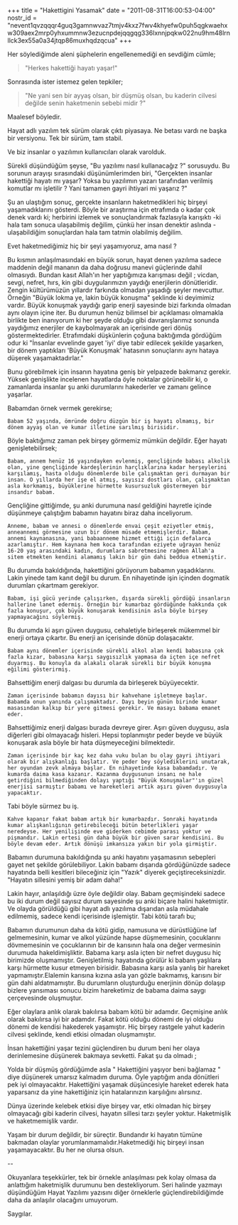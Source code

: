 +++
title = "Hakettigini Yasamak"
date = "2011-08-31T16:00:53-04:00"
nostr_id = "nevent1qvzqqqr4guq3gamnwvaz7tmjv4kxz7fwv4khyefw0puh5qgkwaehxw309aex2mrp0yhxummnw3ezucnpdejqqgqg336lxnnjpqkw022nu9hm48lrnllck3ex55a0a34jtqp86muxhqdzqcua"
+++

Her söylediğimde aleni şüphelerin engellenemediği en sevdiğim cümle;

> "Herkes hakettiği hayatı yaşar!"

Sonrasında ister istemez gelen tepkiler;

> "Ne yani sen bir ayyaş olsan, bir düşmüş olsan, bu kaderin cilvesi değilde senin haketmenin sebebi midir ?"


Maalesef böyledir.

Hayat adlı yazılım tek sürüm olarak çıktı piyasaya. Ne betası vardı ne başka bir versiyonu. Tek bir sürüm, tam stabil.

Ve biz insanlar o yazılımın kullanıcıları olarak varolduk.

Sürekli düşündüğüm şeyse, "Bu yazılımı nasıl kullanacağız ?" sorusuydu. Bu sorunun arayışı sırasındaki düşünümlerimden biri, "Gerçekten insanlar hakettiği hayatı mı yaşar? Yoksa bu yazılımın yazarı tarafından verilmiş komutlar mı işletilir ? Yani tamamen gayri ihtiyari mi yaşarız ?"

Şu an ulaştığım  sonuç, gerçekte insanların haketmedikleri hiç birşeyi yaşamadıklarını gösterdi. Böyle bir araştırma için etrafımda o kadar çok denek vardı ki; herbirini izlemek ve sonuçlandırmak fazlasıyla karışıktı -ki hala tam sonuca ulaşabilmiş değilim, çünkü her insan denektir aslında - ulaşabildiğim sonuçlardan hala tam tatmin olabilmiş değilim.

Evet haketmediğimiz hiç bir şeyi yaşamıyoruz, ama nasıl ?

Bu kısmın anlaşılmasındaki en büyük sorun, hayat denen yazılıma sadece maddenin değil mananın da daha doğrusu manevi güçlerinde dahil olmasıydı. Bundan kasıt Allah'ın her yaptığımıza karışması değil ; vicdan, sevgi, nefret, hırs, kin gibi duygularımızın yaydığı enerjilerin dönütleridir. Zengin kültürümüzün yıllardır farkında olmadan yaşadığı şeyler mevcuttur. Örneğin "Büyük lokma ye, lakin büyük konuşma" şeklinde ki deyimimiz vardır. Büyük konuşmak yaydığı garip enerji sayesinde bizi farkında olmadan aynı olayın içine iter. Bu durumun henüz bilimsel bir açıklaması olmamakla birlikte ben inanıyorum ki her şeyde olduğu gibi davranışlarımız sonunda yaydığımız enerjiler de kaybolmayarak an içerisinde geri dönüş göstermektedirler. Etrafımdaki düşkünlerin çoğuna baktığımda gördüğüm odur ki "İnsanlar evvelinde gayet 'iyi' diye tabir edilecek şekilde yaşarken, bir dönem yaptıkları 'Büyük Konuşmak' hatasının sonuçlarını aynı hataya düşerek yaşamaktadırlar."

Bunu görebilmek için insanın hayatına geniş bir yelpazede bakmanız gerekir. Yüksek genişlikte incelenen hayatlarda öyle noktalar görünebilir ki, o zamanlarda insanlar şu anki durumlarını hakederler ve zamanı gelince  yaşarlar.

Babamdan örnek vermek gerekirse;

    Babam 52 yaşında, ömründe doğru düzgün bir iş hayatı olmamış, bir dönem ayyaş olan ve kumar illetine sarılmış birisidir.

Böyle baktığımız zaman pek birşey görmemiz mümkün değildir. Eğer hayatı genişletebilirsek;

    Babam, annem henüz 16 yaşındayken evlenmiş, gençliğinde babası alkolik olan, yine gençliğinde kardeşlerinin harçlıklarına kadar herşeylerini karşılamış, hasta olduğu dönemlerde bile çalışmaktan geri durmayan bir insan. O yıllarda her işe el atmış, sayısız dostları olan, çalışmaktan asla korkmamış, büyüklerine hürmette kusursuzluk göstermeyen bir insandır babam.

Gençliğine gittiğimde,  şu anki durumuna nasıl geldiğini hayretle içinde düşünmeye çalıştığım babamın hayatını biraz daha inceliyorum.

    Anneme, babam ve annesi o dönemlerde envai çeşit eziyetler etmiş, anneannemi görmesine uzun bir dönem müsade etmemişlerdir. Babam, annemi kaynanasına, yani babaanneme hizmet ettiği için defalarca azarlamıştır. Hem kaynana hem koca tarafından eziyete uğrayan henüz 16-20 yaş arasındaki kadın, durumlara sabretmesine rağmen Allah'a sitem etmekten kendini alamamış lakin bir gün dahi beddua etmemiştir.

Bu durumda bakıldığında, hakettiğini görüyorum babamın yaşadıklarını. Lakin yinede tam kanıt değil bu durum. En nihayetinde işin içinden dogmatik durumları çıkartmam gerekiyor.

    Babam, işi gücü yerinde çalışırken, dışarda sürekli gördüğü insanların hallerine lanet edermiş. Örneğin bir kumarbaz gördüğünde hakkında çok fazla konuşur, çok büyük konuşarak kendisinin asla böyle birşey yapmayacağını söylermiş.

Bu durumda ki aşırı güven duygusu, cehaletiyle birleşerek mükemmel bir enerji ortaya çıkartır. Bu enerji an içerisinde dönüp dolaşacaktır.

    Babam aynı dönemler içerisinde sürekli alkol alan kendi babasına çok fazla kızar, babasına karşı saygısızlık yapmasa da içten içe nefret duyarmış. Bu konuyla da alakalı olarak sürekli bir büyük konuşma eğilimi gösterirmiş.

Bahsettiğim enerji dalgası bu durumla da birleşerek büyüyecektir.

    Zaman içerisinde babamın dayısı bir kahvehane işletmeye başlar. Babamda onun yanında çalışmaktadır. Dayı beyin günün birinde kumar masasından kalkıp bir yere gitmesi gerekir. Ve masayı babama emanet eder.

Bahsettiğimiz enerji dalgası burada devreye girer. Aşırı güven duygusu, asla diğerleri gibi olmayacağı hisleri. Hepsi toplanmıştır peder beyde ve büyük konuşarak asla böyle bir hata düşmeyeceğini bilmektedir.

    Zaman içerisinde bir kaç kez daha vuku bulan bu olay gayri ihtiyari olarak bir alışkanlığı başlatır. Ve peder bey söylediklerini unutarak, her oyundan zevk almaya başlar. En nihayetinde kasa babamdadır. Ve kumarda daima kasa kazanır. Kazanma duygusunun insanı ne hale getirdiğini bilmediğinden dolayı yaptığı "Büyük Konuşmalar"'ın güzel enerjisi sarmıştır babamı ve hareketleri artık aşırı güven duygusuyla yapacaktır.

Tabi böyle sürmez bu iş.

    Kahve kapanır fakat babam artık bir kumarbazdır. Sonraki hayatında kumar alışkanlığının getirebileceği bütün beterlikleri yaşar neredeyse. Her yenilişinde eve giderken cebimde parası yoktur ve pişmandır. Lakin ertesi gün daha büyük bir güven sarar kendisini. Bu böyle devam eder. Artık dönüşü imkansıza yakın bir yola girmiştir.

Babamın durumuna bakıldığında şu anki hayatını yaşamasının sebepleri gayet net şekilde görülebiliyor. Lakin babamı dışarıda gördüğünüzde sadece hayatında belli kesitleri bileceğiniz için "Yazık" diyerek geçiştireceksinizdir. "Hayatın sillesini yemiş bir adam daha!"

Lakin hayır, anlaşıldığı üzre öyle değildir olay. Babam geçmişindeki sadece bu iki durum değil sayısız durum sayesinde şu anki biçare halini haketmiştir. Ve olayda görüldüğü gibi hayat adlı yazılıma dışarıdan asla müdahale edilmemiş, sadece kendi içerisinde işlemiştir. Tabi kötü tarafı bu;

Babamın durumunun daha da kötü gidip, namusuna ve dürüstlüğüne laf gelmemesinin, kumar ve alkol yüzünde hapse düşmemesinin, çocuklarını dövmemesinin ve çocuklarının bir de karısının hala ona değer vermesinin durumuda hakeldimişliktir. Babama karşı asla içten bir nefret duygusu hiç birimizde oluşmamıştır. Genişletilmiş hayatında görülür ki babam yaşlılara karşı hürmette kusur etmeyen birisidir. Babasına karşı asla yanlış bir hareket yapmamıştır.Elalemin karısına kızına asla yan gözle bakmamış, karısını bir gün dahi aldatmamıştır. Bu durumların oluşturduğu enerjinin dönüp dolaşıp bizlere yansıması sonucu bizim hareketimiz de babama daima saygı çerçevesinde oluşmuştur.

Eğer olaylara anlık olarak bakılırsa babam kötü bir adamdır. Geçmişine anlık olarak bakılırsa iyi bir adamdır. Fakat kötü olduğu dönemi de iyi olduğu dönemi de kendisi hakederek yaşamıştır. Hiç birşey rastgele yahut kaderin cilvesi şeklinde, kendi etkisi olmadan oluşmamıştır.

İnsan hakettiğini yaşar tezini güçlendiren bu durum beni her olaya derinlemesine düşünerek bakmaya sevketti. Fakat şu da olmadı ;

Yolda bir düşmüş gördüğümde asla " Hakettiğini yaşıyor beni bağlamaz " diye düşünerek umarsız kalmadım duruma. Öyle yaptığım anda dönütleri pek iyi olmayacaktır. Hakettiğini yaşamak düşüncesiyle hareket ederek hata yaparsanız da yine hakettiğiniz için hatalarınızın karşılığını alırsınız.

Dünya üzerinde kelebek etkisi diye birşey var, etki olmadan hiç birşey olmayacağı gibi kaderin cilvesi, hayatın sillesi tarzı şeyler yoktur. Haketmişlik ve haketmemişlik vardır.

Yaşam bir durum değildir, bir süreçtir.  Bundandır ki hayatın tümüne bakmadan olaylar yorumlanmamalıdır.Haketmediği hiç birşeyi insan yaşamayacaktır. Bu her ne olursa olsun.

--

Okuyanlara teşekkürler, tek bir örnekle anlaşılması pek kolay olmasa da anlattığım haketmişlik durumunu ben destekliyorum. Seri halinde yazmayı düşündüğüm Hayat Yazılımı yazısını diğer örneklerle güçlendirebildiğimde daha da anlaşılır olacağını umuyorum.

Saygılar.
